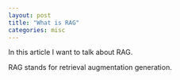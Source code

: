 ```yaml
---
layout: post
title: "What is RAG"
categories: misc
---
```


In this article I want to talk about RAG.

RAG stands for retrieval augmentation generation. 



